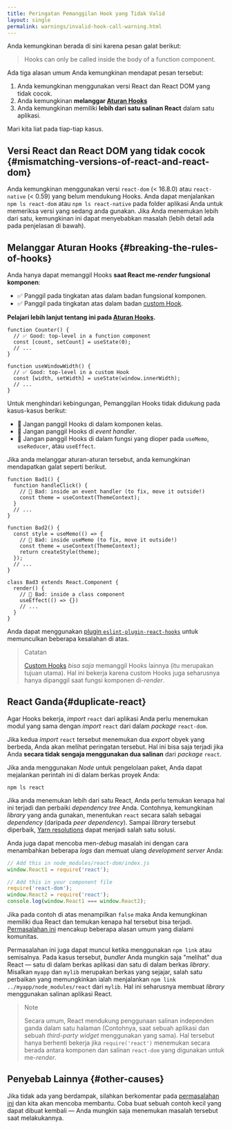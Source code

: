 ```yaml
---
title: Peringatan Pemanggilan Hook yang Tidak Valid
layout: single
permalink: warnings/invalid-hook-call-warning.html
---
```


 Anda kemungkinan berada di sini karena pesan galat berikut:

 > Hooks can only be called inside the body of a function component.

Ada tiga alasan umum Anda kemungkinan mendapat pesan tersebut:

1. Anda kemungkinan menggunakan versi React dan React DOM yang tidak cocok.
2. Anda kemungkinan **melanggar [Aturan Hooks](/docs/hooks-rules.html)**
3. Anda kemungkinan memiliki **lebih dari satu salinan React** dalam satu aplikasi.

Mari kita liat pada tiap-tiap kasus.

## Versi React dan React DOM yang tidak cocok {#mismatching-versions-of-react-and-react-dom}

Anda kemungkinan menggunakan versi `react-dom` (< 16.8.0) atau `react-native` (< 0.59) yang belum mendukung Hooks. Anda dapat menjalankan `npm ls react-dom` atau `npm ls react-native` pada folder aplikasi Anda untuk memeriksa versi yang sedang anda gunakan. Jika Anda menemukan lebih dari satu, kemungkinan ini dapat menyebabkan masalah (lebih detail ada pada penjelasan di bawah).

## Melanggar Aturan Hooks {#breaking-the-rules-of-hooks}

Anda hanya dapat memanggil Hooks **saat React me-_render_ fungsional komponen**:

* ✅ Panggil pada tingkatan atas dalam badan fungsional komponen.
* ✅ Panggil pada tingkatan atas dalam badan [custom Hook](/docs/hooks-custom.html).

**Pelajari lebih lanjut tentang ini pada [Aturan Hooks](/docs/hooks-rules.html).**

```js{2-3,8-9}
function Counter() {
  // ✅ Good: top-level in a function component
  const [count, setCount] = useState(0);
  // ...
}

function useWindowWidth() {
  // ✅ Good: top-level in a custom Hook
  const [width, setWidth] = useState(window.innerWidth);
  // ...
}
```

Untuk menghindari kebingungan, Pemanggilan Hooks tidak didukung pada kasus-kasus berikut:

* 🔴 Jangan panggil Hooks di dalam komponen kelas.
* 🔴 Jangan panggil Hooks di *event handler*.
* 🔴 Jangan panggil Hooks di dalam fungsi yang dioper pada `useMemo`, `useReducer`, atau `useEffect`.

Jika anda melanggar aturan-aturan tersebut, anda kemungkinan mendapatkan galat seperti berikut.

```js{3-4,11-12,20-21}
function Bad1() {
  function handleClick() {
    // 🔴 Bad: inside an event handler (to fix, move it outside!)
    const theme = useContext(ThemeContext);
  }
  // ...
}

function Bad2() {
  const style = useMemo(() => {
    // 🔴 Bad: inside useMemo (to fix, move it outside!)
    const theme = useContext(ThemeContext);
    return createStyle(theme);
  });
  // ...
}

class Bad3 extends React.Component {
  render() {
    // 🔴 Bad: inside a class component
    useEffect(() => {})
    // ...
  }
}
```

Anda dapat menggunakan [plugin `eslint-plugin-react-hooks`](https://www.npmjs.com/package/eslint-plugin-react-hooks) untuk memunculkan beberapa kesalahan di atas.

>Catatan
>
>[Custom Hooks](/docs/hooks-custom.html) *bisa saja* memanggil Hooks lainnya (itu merupakan tujuan utama). Hal ini bekerja karena custom Hooks juga seharusnya hanya dipanggil saat fungsi komponen di-_render_.


## React Ganda{#duplicate-react}

Agar Hooks bekerja, _import_ `react` dari aplikasi Anda perlu menemukan modul yang sama dengan _import_ `react` dari dalam *package* `react-dom`.

Jika kedua _import_ `react` tersebut menemukan dua _export_ obyek yang berbeda, Anda akan melihat peringatan tersebut. Hal ini bisa saja terjadi jika Anda **secara tidak sengaja menggunakan dua salinan** dari *package* `react`.

Jika anda menggunakan _Node_ untuk pengelolaan paket, Anda dapat mejalankan perintah ini di dalam berkas proyek Anda:

    npm ls react

Jika anda menemukan lebih dari satu React, Anda perlu temukan kenapa hal ini terjadi dan perbaiki _dependency tree_ Anda. Contohnya, kemungkinan _library_ yang anda gunakan, menentukan `react` secara salah sebagai _dependency_ (daripada _peer dependency_). Sampai _library_ tersebut diperbaik, [Yarn resolutions](https://yarnpkg.com/lang/en/docs/selective-version-resolutions/) dapat menjadi salah satu solusi.

Anda juga dapat mencoba men-_debug_ masalah ini dengan cara menambahkan beberapa _logs_ dan memuat ulang _development server_ Anda:

```js
// Add this in node_modules/react-dom/index.js
window.React1 = require('react');

// Add this in your component file
require('react-dom');
window.React2 = require('react');
console.log(window.React1 === window.React2);
```

Jika pada contoh di atas menampilkan `false` maka Anda kemungkinan memiliki dua React dan temukan kenapa hal tersebut bisa terjadi. [Permasalahan ini](https://github.com/facebook/react/issues/13991) mencakup beberapa alasan umum yang dialami komunitas.

Permasalahan ini juga dapat muncul ketika menggunakan `npm link` atau semisalnya. Pada kasus tersebut, _bundler_ Anda mungkin saja "melihat" dua React — satu di dalam berkas aplikasi dan satu di dalam berkas _library_. Misalkan `myapp` dan `mylib` merupakan berkas yang sejajar, salah satu perbaikan yang memungkinkan ialah menjalankan `npm link ../myapp/node_modules/react` dari `mylib`. Hal ini seharusnya membuat _library_ menggunakan salinan aplikasi React.

>Note
>
>Secara umum, React mendukung penggunaan salinan independen ganda dalam satu halaman (Contohnya, saat sebuah aplikasi dan sebuah _third-party widget_ menggunakan yang sama). Hal tersebut hanya berhenti bekerja jika `require('react')` menemukan secara berada antara komponen dan salinan `react-dom` yang digunakan untuk me-_render_.

## Penyebab Lainnya {#other-causes}

Jika tidak ada yang berdampak, silahkan berkomentar pada [permasalahan ini](https://github.com/facebook/react/issues/13991) dan kita akan mencoba membantu. Coba buat sebuah contoh kecil yang dapat dibuat kembali — Anda mungkin saja menemukan masalah tersebut saat melakukannya.
